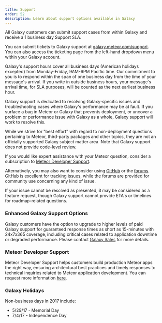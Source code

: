 ```yaml
---
title: Support
order: 52
description: Learn about support options available in Galaxy
---
```


All Galaxy customers can submit support cases from within Galaxy and receive a 1 business day Support SLA.

You can submit tickets to Galaxy support at [galaxy.meteor.com/support](https://galaxy.meteor.com/support). You can also access the ticketing page from the left-hand dropdown menu within your Galaxy account.

Galaxy's support hours cover all business days (American holidays excepted) from Monday-Friday, 9AM-6PM Pacific time. Our commitment to you is to respond within the span of one business day from the time of your message's arrival. If you write in outside business hours, your message's arrival time, for SLA purposes, will be counted as the next earliest business hour.

Galaxy support is dedicated to resolving Galaxy-specific issues and troubleshooting cases where Galaxy's performance may be at fault. If you surface a bug in Meteor or Galaxy that prevents deployment, or uncover a problem or performance issue with Galaxy as a whole, Galaxy support will work to resolve this.

While we strive for "best effort" with regard to non-deployment questions pertaining to Meteor, third-party packages and other topics, they are not an officially supported Galaxy subject matter area. Note that Galaxy support does not provide code-level review.

If you would like expert assistance with your Meteor question, consider a subscription to [Meteor Developer Support](#developer).

Alternatively, you may also want to consider using <a href="http://github.com/meteor/meteor/issues/">GitHub</a> or the <a href="https://forums.meteor.com/">forums</a>. GitHub is excellent for tracking issues, while the forums are provided for community use concerning any kind of issue.

If your issue cannot be resolved as presented, it may be considered as a feature request, though Galaxy support cannot provide ETA's or timelines for roadmap-related questions.

<h3 id="Enhanced Galaxy Support Options">Enhanced Galaxy Support Options</h3>

Galaxy customers have the option to upgrade to higher levels of paid Galaxy support for guaranteed response times as short as 15-minutes with 24x7x365 coverage, including critical cases related to application downtime or degraded performance. Please contact [Galaxy Sales](mailto:galaxysales@meteor.com) for more details.

<h3 id="Meteor Developer Support">Meteor Developer Support</h3>

Meteor Developer Support helps customers build production Meteor apps the right way, ensuring architectural best practices and timely responses to technical inquiries related to Meteor application development. You can request more information <a name="developer"/>[here](https://www.meteor.com/developer-support)</a>.

<h3 id="Holidays">Galaxy Holidays</h3>

Non-business days in 2017 include:
- 5/29/17 - Memorial Day
- 7/4/17 - Independence Day
